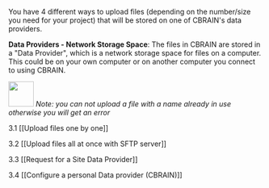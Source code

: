 You have 4 different ways to upload files (depending on the number/size you need for your project) that will be stored on one of CBRAIN's data providers.

**Data Providers - Network Storage Space**: The files in CBRAIN are stored in a "Data Provider", which is a network storage space for files on a computer. This could be on your own computer or on another computer you connect to using CBRAIN.

<img src= "https://user-images.githubusercontent.com/115739667/223515025-f546da2a-831c-4478-abec-4ae7f2db6942.png" width="50"> _Note: you can not upload a file with a name already in use otherwise you will get an error_

3.1 [[Upload files one by one]]

3.2 [[Upload files all at once with SFTP server]]

3.3 [[Request for a Site Data Provider]]

3.4 [[Configure a personal Data provider (CBRAIN)]]